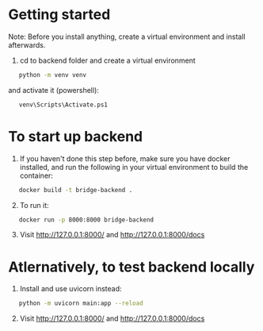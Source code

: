 # Getting started #
Note: Before you install anything, create a virtual environment and install afterwards.
1. cd to backend folder and create a virtual environment
```bash
   python -m venv venv
```
and activate it (powershell):
```bash
   venv\Scripts\Activate.ps1
```

# To start up backend #
1. If you haven't done this step before, make sure you have docker installed, and run the following in your virtual environment to build the container:
```bash
   docker build -t bridge-backend .
```

2. To run it: 
```bash
   docker run -p 8000:8000 bridge-backend
```

3. Visit http://127.0.0.1:8000/ and http://127.0.0.1:8000/docs

# Atlernatively, to test backend locally #
1. Install and use uvicorn instead:
```bash
   python -m uvicorn main:app --reload
```

2. Visit http://127.0.0.1:8000/ and http://127.0.0.1:8000/docs